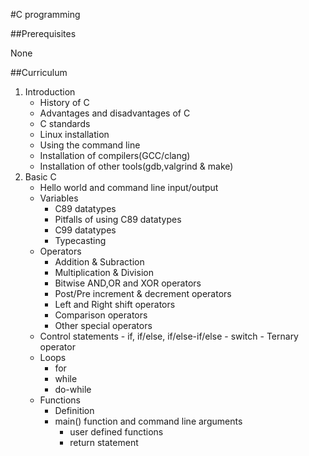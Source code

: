 #C programming

##Prerequisites

None

##Curriculum

1. Introduction
	- History of C
	- Advantages and disadvantages of C
	- C standards
	- Linux installation
	- Using the command line
  	- Installation of compilers(GCC/clang)
  	- Installation of other tools(gdb,valgrind & make)
2. Basic C
	- Hello world and command line input/output
  	- Variables
  		- C89 datatypes
  		- Pitfalls of using C89 datatypes
  		- C99 datatypes
  		- Typecasting
  	- Operators
	 	- Addition & Subraction
	 	- Multiplication & Division
	 	- Bitwise AND,OR and XOR operators
	 	- Post/Pre increment & decrement operators
	 	- Left and Right shift operators
	 	- Comparison operators
	 	- Other special operators
	- Control statements
    		- if, if/else, if/else-if/else
    		- switch
    		- Ternary operator
  	- Loops
  		- for
  		- while
  		- do-while
  	- Functions
  		- Definition
  		- main() function and command line arguments
    		- user defined functions
    		- return statement
